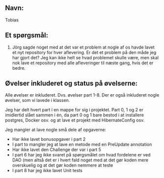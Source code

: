 ## Navn:

Tobias


## Et spørgsmål: 

1) Jörg sagde noget med at det var et problem at nogle af os havde lavet et nyt
   repository for hver aflevering. Er det et problem på den måde jeg har gjort det?
   Jeg kan ikke helt se hvad problemet skulle være, men skal nok lave et repository
   med alle afleveringer til næste gang, hvis det er bedre.  


 ## Øvelser inkluderet og status på øvelserne: 

 Alle øvelser er inkluderet. Dvs. øvelser part 1-8. Der er også inkluderet nogle øvelser, som vi lavede i klassen. 
  
 Jeg har delt hvert part i en mappe for sig i projektet. Part 0, 1 og 2 er imidlertid slået sammen i én, da part 0 og 1 
 bare bestod i at installere postgres, Docker osv. og at lave et projekt med HibernateConfig osv. 
 
 Jeg mangler at lave nogle små dele af opgaverne: 
 - Har ikke lavet bonusopgaver i part 2
 - I part to mangler jeg at lave en metode med en PreUpdate annotation
 - Har ikke lavet den Challenge der var i part 5
 - I part 6 har jeg ikke svaret på spørgsmålet om hvad fordelene er ved DAO (men altså
   det er i hvert fald noget med at det gør koden mere overskuelig
   og at det gør koden nemmere at teste
- I part 8 har jeg ikke lavet Unit tests 

